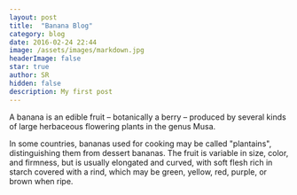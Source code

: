 ```yaml
---
layout: post
title:  "Banana Blog"
category: blog
date: 2016-02-24 22:44
image: /assets/images/markdown.jpg
headerImage: false
star: true
author: SR
hidden: false
description: My first post
---
```

A banana is an edible fruit – botanically a berry – produced by several kinds
of large herbaceous flowering plants in the genus Musa.

In some countries, bananas used for cooking may be called "plantains",
distinguishing them from dessert bananas. The fruit is variable in size, color,
and firmness, but is usually elongated and curved, with soft flesh rich in
starch covered with a rind, which may be green, yellow, red, purple, or brown
when ripe.
